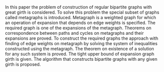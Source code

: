 In this paper the problem of construction of regular bipartite graphs with great girth is considered. To solve this problem the special subset of graphs called metagraphs is introduced. Metagraph is a weighted graph for which an operation of expansion that depends on edge weights is specified. The required graph is one of the expansions of the metagraph. Theorems on correspondence between paths and cycles on metagraphs and their expansions are proved. To construct the required graphs the approach with finding of edge weights on metagraph by solving the system of inequalities constructed using the metagraph. The theorem on existence of a solution for any such system is proved. The tight upper bound of expansion graph girth is given. The algorithm that constructs bipartite graphs with any given girth is proposed.